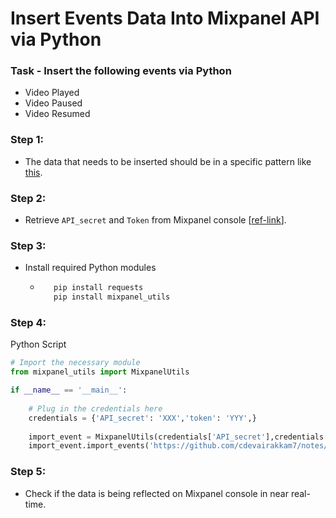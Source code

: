 # Insert Events Data Into Mixpanel API via Python

### Task - Insert the following events via Python
* Video Played 
* Video Paused 
* Video Resumed 

### Step 1:
* The data that needs to be inserted should be in a specific pattern like [this](https://github.com/cdevairakkam7/notes/blob/main/mixpanel_event.txt).

### Step 2:
* Retrieve `API_secret` and `Token` from Mixpanel console [[ref-link](https://help.mixpanel.com/hc/en-us/articles/115004490503-Project-Settings)].   

### Step 3:
* Install required Python modules 
  * ```Python 
       pip install requests
       pip install mixpanel_utils 
       ```
### Step 4: 
Python Script
```Python
# Import the necessary module
from mixpanel_utils import MixpanelUtils

if __name__ == '__main__':
    
    # Plug in the credentials here
    credentials = {'API_secret': 'XXX','token': 'YYY',}
    
    import_event = MixpanelUtils(credentials['API_secret'],credentials['token'])
    import_event.import_events('https://github.com/cdevairakkam7/notes/blob/main/mixpanel_event.txt', timezone_offset=0)

```
### Step 5:
* Check if the data is being reflected on Mixpanel console in near real-time.
